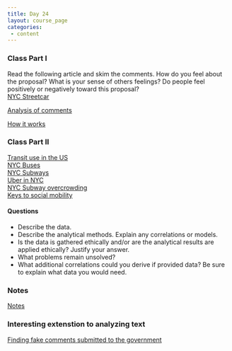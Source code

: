 ```yaml
---
title: Day 24
layout: course_page
categories:
 - content
---
```


### Class Part I

Read the following article and skim the comments. How do you feel about the proposal? What is your sense of others feelings? Do people feel positively or negatively toward this proposal?  
[NYC Streetcar](https://www.nytimes.com/2016/02/04/nyregion/mayor-de-blasio-to-propose-streetcar-line-linking-brooklyn-and-queens.html)

[Analysis of comments](https://public.tableau.com/views/NYT-comments/Dashboard?:embed=y&:showVizHome=no&:showTabs=y&:display_count=y&:display_static_image=y&:bootstrapWhenNotified=true#5)

[How it works](https://juliasilge.com/blog/joy-to-the-world/)

### Class Part II

[Transit use in the US](https://fivethirtyeight.com/features/how-your-citys-public-transit-stacks-up/)  
[NYC Buses](https://www.nytimes.com/2017/11/27/nyregion/bus-service-new-york.html)  
[NYC Subways](https://www.nytimes.com/interactive/2017/08/07/nyregion/new-yorks-subways-are-not-just-delayed-some-trains-dont-run-at-all.html)  
[Uber in NYC](https://fivethirtyeight.com/features/public-transit-should-be-ubers-new-best-friend/)  
[NYC Subway overcrowding](https://www.nytimes.com/interactive/2017/06/28/nyregion/subway-delays-overcrowding.html)  
[Keys to social mobility](https://www.nytimes.com/2015/05/07/upshot/transportation-emerges-as-crucial-to-escaping-poverty.html)

#### Questions

* Describe the data.
* Describe the analytical methods. Explain any correlations or models.
* Is the data is gathered ethically and/or are the analytical results are applied  ethically? Justify your answer.
* What problems remain unsolved?
* What additional correlations could you derive if provided data? Be sure to explain what data you would need.

### Notes

[Notes](../day24notes)

### Interesting extenstion to analyzing text
[Finding fake comments submitted to the government](https://hackernoon.com/more-than-a-million-pro-repeal-net-neutrality-comments-were-likely-faked-e9f0e3ed36a6)
